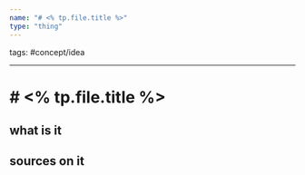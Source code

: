 ```yaml
---
name: "# <% tp.file.title %>"
type: "thing"
---
```

tags: #concept/idea

___

# # <% tp.file.title %> 

## what is it


## sources on it